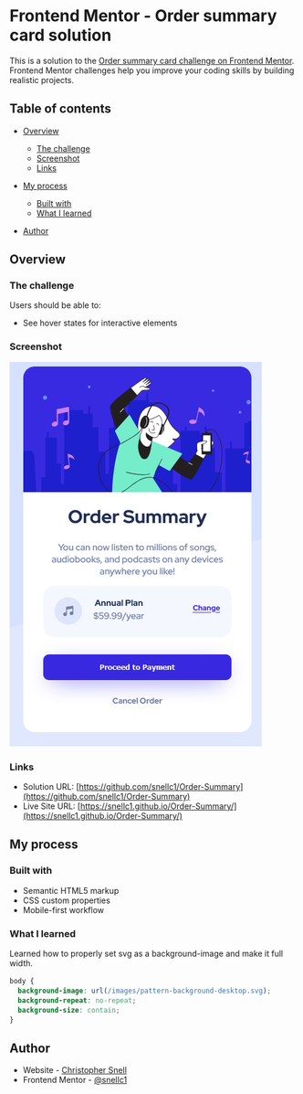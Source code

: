 # Frontend Mentor - Order summary card solution

This is a solution to the [Order summary card challenge on Frontend Mentor](https://www.frontendmentor.io/challenges/order-summary-component-QlPmajDUj). Frontend Mentor challenges help you improve your coding skills by building realistic projects. 

## Table of contents

- [Overview](#overview)
  - [The challenge](#the-challenge)
  - [Screenshot](#screenshot)
  - [Links](#links)
- [My process](#my-process)
  - [Built with](#built-with)
  - [What I learned](#what-i-learned)

 
- [Author](#author)


## Overview

### The challenge

Users should be able to:

- See hover states for interactive elements

### Screenshot

![](./images/screenshot.png)



### Links

- Solution URL: [https://github.com/snellc1/Order-Summary](https://github.com/snellc1/Order-Summary)
- Live Site URL: [https://snellc1.github.io/Order-Summary/](https://snellc1.github.io/Order-Summary/)

## My process

### Built with

- Semantic HTML5 markup
- CSS custom properties
- Mobile-first workflow


### What I learned

Learned how to properly set svg as a background-image and make it full width.

```css
body {
  background-image: url(/images/pattern-background-desktop.svg);
  background-repeat: no-repeat;
  background-size: contain;
}
```



## Author

- Website - [Christopher Snell](https://www.frontendmentor.io/profile/snellc1)
- Frontend Mentor - [@snellc1](https://www.frontendmentor.io/profile/snellc1)

